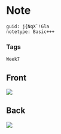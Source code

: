 # Note
```
guid: j{NqX`!Gla
notetype: Basic+++
```

### Tags
```
Week7
```

## Front
<img src="paste-ed24ec79ac92a06e7c4a1e9d255deadecaa8ad76.jpg">

## Back
<img src="paste-449d65cd7b952e6271385e8e013e318015df2ec1.jpg">
